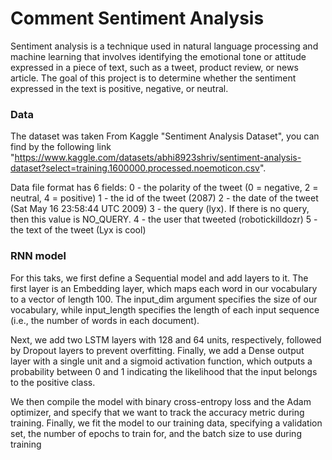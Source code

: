 # Comment Sentiment Analysis

Sentiment analysis is a technique used in natural language processing and machine learning that involves identifying the emotional tone or attitude expressed in a piece of text, such as a tweet, product review, or news article. The goal of this project is to determine whether the sentiment expressed in the text is positive, negative, or neutral.

### Data
The dataset was taken From Kaggle "Sentiment Analysis Dataset", you can find by the following link "https://www.kaggle.com/datasets/abhi8923shriv/sentiment-analysis-dataset?select=training.1600000.processed.noemoticon.csv". 

Data file format has 6 fields:
0 - the polarity of the tweet (0 = negative, 2 = neutral, 4 = positive)
1 - the id of the tweet (2087)
2 - the date of the tweet (Sat May 16 23:58:44 UTC 2009)
3 - the query (lyx). If there is no query, then this value is NO_QUERY.
4 - the user that tweeted (robotickilldozr)
5 - the text of the tweet (Lyx is cool)

### RNN model
For this taks, we first define a Sequential model and add layers to it. The first layer is an Embedding layer, which maps each word in our vocabulary to a vector of length 100. The input_dim argument specifies the size of our vocabulary, while input_length specifies the length of each input sequence (i.e., the number of words in each document).

Next, we add two LSTM layers with 128 and 64 units, respectively, followed by Dropout layers to prevent overfitting. Finally, we add a Dense output layer with a single unit and a sigmoid activation function, which outputs a probability between 0 and 1 indicating the likelihood that the input belongs to the positive class.

We then compile the model with binary cross-entropy loss and the Adam optimizer, and specify that we want to track the accuracy metric during training. Finally, we fit the model to our training data, specifying a validation set, the number of epochs to train for, and the batch size to use during training
